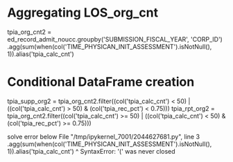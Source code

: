 # Aggregating LOS_org_cnt
tpia_org_cnt2 = ed_record_admit_noucc.groupby('SUBMISSION_FISCAL_YEAR', 'CORP_ID') \
    .agg(sum(when(col('TIME_PHYSICAN_INIT_ASSESSMENT').isNotNull(), 1)).alias('tpia_calc_cnt')
# Conditional DataFrame creation
tpia_supp_org2 = tpia_org_cnt2.filter((col('tpia_calc_cnt') < 50) | ((col('tpia_calc_cnt') > 50) & (col('tpia_rec_pct') < 0.75)))
tpia_rpt_org2 = tpia_org_cnt2.filter((col('tpia_calc_cnt') >= 50) | ((col('tpia_calc_cnt') < 50) & (col('tpia_rec_pct') >= 0.75)))

solve error below 
File "/tmp/ipykernel_7001/2044627681.py", line 3
    .agg(sum(when(col('TIME_PHYSICAN_INIT_ASSESSMENT').isNotNull(), 1)).alias('tpia_calc_cnt')
        ^
SyntaxError: '(' was never closed
